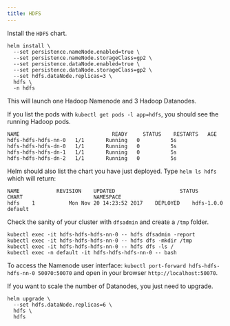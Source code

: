```yaml
---
title: HDFS
---
```


Install the `HDFS` chart.

```
helm install \
  --set persistence.nameNode.enabled=true \
  --set persistence.nameNode.storageClass=gp2 \
  --set persistence.dataNode.enabled=true \
  --set persistence.dataNode.storageClass=gp2 \
  --set hdfs.dataNode.replicas=3 \
  hdfs \
  -n hdfs
```

This will launch one Hadoop Namenode and 3 Hadoop Datanodes.

If you list the pods with `kubectl get pods -l app=hdfs`, you should see the running Hadoop pods.

```
NAME                              READY     STATUS    RESTARTS   AGE
hdfs-hdfs-hdfs-nn-0   1/1       Running   0          5s
hdfs-hdfs-hdfs-dn-0   1/1       Running   0          5s
hdfs-hdfs-hdfs-dn-1   1/1       Running   0          5s
hdfs-hdfs-hdfs-dn-2   1/1       Running   0          5s
```

Helm should also list the chart you have just deployed. Type `helm ls hdfs` which will return:

```
NAME         	REVISION	UPDATED                 	STATUS  	CHART                     	NAMESPACE
hdfs   	1       	Mon Nov 20 14:23:52 2017	DEPLOYED	hdfs-1.0.0          	default  
```

Check the sanity of your cluster with `dfsadmin` and create a `/tmp` folder.

```
kubectl exec -it hdfs-hdfs-hdfs-nn-0 -- hdfs dfsadmin -report
kubectl exec -it hdfs-hdfs-hdfs-nn-0 -- hdfs dfs -mkdir /tmp
kubectl exec -it hdfs-hdfs-hdfs-nn-0 -- hdfs dfs -ls /
kubectl exec -n default -it hdfs-hdfs-hdfs-nn-0 -- bash
```

To access the Namenode user interface: `kubectl port-forward hdfs-hdfs-hdfs-nn-0 50070:50070` and open in your browser `http://localhost:50070`.

If you want to scale the number of Datanodes, you just need to upgrade.

```
helm upgrade \
  --set hdfs.dataNode.replicas=6 \
  hdfs \
  hdfs
```
